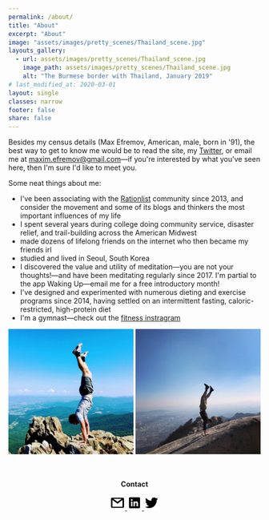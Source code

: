 ```yaml
---
permalink: /about/
title: "About"
excerpt: "About"
image: "assets/images/pretty_scenes/Thailand_scene.jpg"
layouts_gallery:
  - url: assets/images/pretty_scenes/Thailand_scene.jpg
    image_path: assets/images/pretty_scenes/Thailand_scene.jpg
    alt: "The Burmese border with Thailand, January 2019"
# last_modified_at: 2020-03-01
layout: single
classes: narrow
footer: false
share: false
---
```

Besides my census details (Max Efremov, American, male, born in '91), the best way to get to know me would be to read the site, my [Twitter](https://twitter.com/maxefremov), or email me at [maxim.efremov@gmail.com](mailto:maxim.efremov@gmail.com)—if you're interested by what you've seen here, then I'm sure I'd like to meet you.

Some neat things about me:

- I've been associating with the [Rationlist](https://www.lesswrong.com/) community since 2013, and consider the movement and some of its blogs and thinkers the most important influences of my life
- I spent several years during college doing community service, disaster relief, and trail-building across the American Midwest
- made dozens of lifelong friends on the internet who then became my friends irl
- studied and lived in Seoul, South Korea
- I discovered the value and utility of meditation—you are not your thoughts!—and have been meditating regularly since 2017. I'm partial to the app Waking Up—email me for a free introductory month!
- I've designed and experimented with numerous dieting and exercise programs since 2014, having settled on an intermittent fasting, caloric-restricted, high-protein diet
- I'm a gymnast—check out the [fitness instragram](https://www.instagram.com/maximally.me/)

<center>

<img src="/assets/images/handstands/shenandoah.jpg" alt="Shenendoah, Virgina" width="250"/>

<img src="/assets/images/handstands/bukhansan.jpg" alt="Bukhansan, Seoul, Korea" width="250"/>

<center>

<br>
<br>
<p><b>Contact</b></p>
<a href="mailto:maxim.efremov@gmail.com">
      <img alt="email" src="/assets/images/icons/gmail.png">
      
<a href="https://www.linkedin.com/in/maxim-efremov/">
      <img alt="LinkedIn" src="/assets/images/icons/linkedin.png">

<a href="http://www.twitter.com/maxefremov">
      <img alt="Twitter" src="/assets/images/icons/twitter.png">
<!-- 
<img src="/assets/images/icons/gmail.png">(mailto:maxim.efremov@gmail.com)
<img src="/assets/images/icons/linkedin.png">(https://www.linkedin.com/in/maxim-efremov/)
<img src="/assets/images/icons/twitter.png">(http://www.twitter.com/maxefremov) -->
